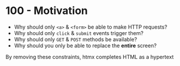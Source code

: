 # 100 - Motivation

- Why should only ```<a>``` & ```<form>``` be able to make HTTP requests?
- Why should only ```click``` & ```submit``` events trigger them?
- Why should only ```GET``` & ```POST``` methods be available?
- Why should you only be able to replace the **entire** screen?

By removing these constraints, htmx completes HTML as a hypertext
